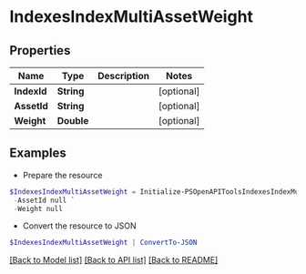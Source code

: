 # IndexesIndexMultiAssetWeight
## Properties

Name | Type | Description | Notes
------------ | ------------- | ------------- | -------------
**IndexId** | **String** |  | [optional] 
**AssetId** | **String** |  | [optional] 
**Weight** | **Double** |  | [optional] 

## Examples

- Prepare the resource
```powershell
$IndexesIndexMultiAssetWeight = Initialize-PSOpenAPIToolsIndexesIndexMultiAssetWeight  -IndexId null `
 -AssetId null `
 -Weight null
```

- Convert the resource to JSON
```powershell
$IndexesIndexMultiAssetWeight | ConvertTo-JSON
```

[[Back to Model list]](../README.md#documentation-for-models) [[Back to API list]](../README.md#documentation-for-api-endpoints) [[Back to README]](../README.md)


